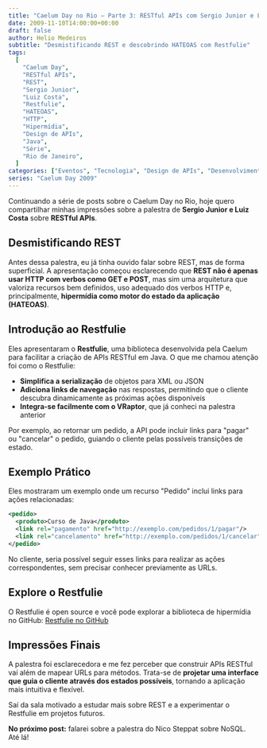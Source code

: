 ```yaml
---
title: "Caelum Day no Rio – Parte 3: RESTful APIs com Sergio Junior e Luiz Costa"
date: 2009-11-10T14:00:00+00:00
draft: false
author: Helio Medeiros
subtitle: "Desmistificando REST e descobrindo HATEOAS com Restfulie"
tags:
  [
    "Caelum Day",
    "RESTful APIs",
    "REST",
    "Sergio Junior",
    "Luiz Costa",
    "Restfulie",
    "HATEOAS",
    "HTTP",
    "Hipermídia",
    "Design de APIs",
    "Java",
    "Série",
    "Rio de Janeiro",
  ]
categories: ["Eventos", "Tecnologia", "Design de APIs", "Desenvolvimento Web"]
series: "Caelum Day 2009"
---
```


Continuando a série de posts sobre o Caelum Day no Rio, hoje quero compartilhar minhas impressões sobre a palestra de **Sergio Junior e Luiz Costa** sobre **RESTful APIs**.

## Desmistificando REST

Antes dessa palestra, eu já tinha ouvido falar sobre REST, mas de forma superficial. A apresentação começou esclarecendo que **REST não é apenas usar HTTP com verbos como GET e POST**, mas sim uma arquitetura que valoriza recursos bem definidos, uso adequado dos verbos HTTP e, principalmente, **hipermídia como motor do estado da aplicação (HATEOAS)**.

## Introdução ao Restfulie

Eles apresentaram o **Restfulie**, uma biblioteca desenvolvida pela Caelum para facilitar a criação de APIs RESTful em Java. O que me chamou atenção foi como o Restfulie:

- **Simplifica a serialização** de objetos para XML ou JSON
- **Adiciona links de navegação** nas respostas, permitindo que o cliente descubra dinamicamente as próximas ações disponíveis
- **Integra-se facilmente com o VRaptor**, que já conheci na palestra anterior

Por exemplo, ao retornar um pedido, a API pode incluir links para "pagar" ou "cancelar" o pedido, guiando o cliente pelas possíveis transições de estado.

## Exemplo Prático

Eles mostraram um exemplo onde um recurso "Pedido" inclui links para ações relacionadas:

```xml
<pedido>
  <produto>Curso de Java</produto>
  <link rel="pagamento" href="http://exemplo.com/pedidos/1/pagar"/>
  <link rel="cancelamento" href="http://exemplo.com/pedidos/1/cancelar"/>
</pedido>
```

No cliente, seria possível seguir esses links para realizar as ações correspondentes, sem precisar conhecer previamente as URLs.

## Explore o Restfulie

O Restfulie é open source e você pode explorar a biblioteca de hipermídia no GitHub:
[Restfulie no GitHub](https://github.com/caelum/restfulie)

## Impressões Finais

A palestra foi esclarecedora e me fez perceber que construir APIs RESTful vai além de mapear URLs para métodos. Trata-se de **projetar uma interface que guia o cliente através dos estados possíveis**, tornando a aplicação mais intuitiva e flexível.

Saí da sala motivado a estudar mais sobre REST e a experimentar o Restfulie em projetos futuros.

**No próximo post:** falarei sobre a palestra do Nico Steppat sobre NoSQL. Até lá!
